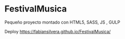 # FestivalMusica
Pequeño proyecto montado con HTML5, SASS, JS , GULP

Deploy https://fabiansilvera.github.io/FestivalMusica/
